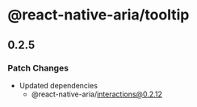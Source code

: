 # @react-native-aria/tooltip

## 0.2.5

### Patch Changes

- Updated dependencies
  - @react-native-aria/interactions@0.2.12
